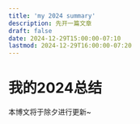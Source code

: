 ```yaml
---
title: 'my 2024 summary'
description: 先开一篇文章
draft: false
date: 2024-12-29T15:00:00-07:10
lastmod: 2024-12-29T16:00:00-07:20
---
```

# 我的2024总结
本博文将于除夕进行更新~

